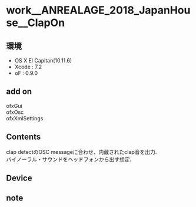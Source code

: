 # work__ANREALAGE_2018_JapanHouse__ClapOn #

## 環境 ##
*	OS X El Capitan(10.11.6)
*	Xcode : 7.2
*	oF : 0.9.0

## add on ##
ofxGui  
ofxOsc  
ofxXmlSettings  

## Contents ##
clap detectのOSC messageに合わせ、内蔵されたclap音を出力.  
バイノーラル・サウンドをヘッドフォンから出す想定.  


## Device ##


## note ##






